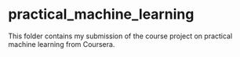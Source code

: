 # practical_machine_learning

This folder contains my submission of the course project on practical machine learning from Coursera.
